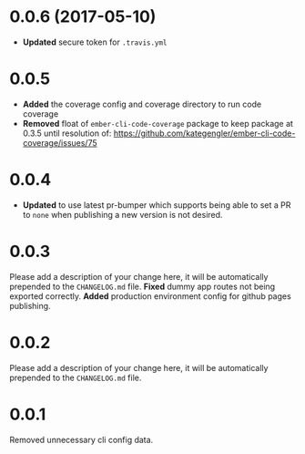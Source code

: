 # 0.0.6 (2017-05-10)
* **Updated** secure token for `.travis.yml`

# 0.0.5
* **Added** the coverage config and coverage directory to run code coverage
* **Removed** float of `ember-cli-code-coverage` package to keep package at 0.3.5 until resolution of: https://github.com/kategengler/ember-cli-code-coverage/issues/75

# 0.0.4
* **Updated** to use latest pr-bumper which supports being able to set a PR to `none` when publishing a new version is not desired.

# 0.0.3

Please add a description of your change here, it will be automatically prepended to the `CHANGELOG.md` file.
**Fixed** dummy app routes not being exported correctly.
**Added** production environment config for github pages publishing.

# 0.0.2

Please add a description of your change here, it will be automatically prepended to the `CHANGELOG.md` file.


# 0.0.1
Removed unnecessary cli config data.

